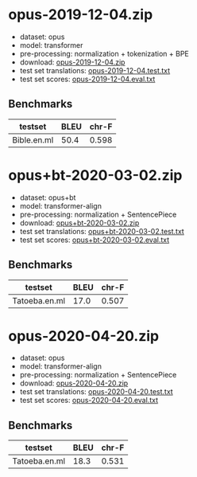 # opus-2019-12-04.zip

* dataset: opus
* model: transformer
* pre-processing: normalization + tokenization + BPE
* download: [opus-2019-12-04.zip](https://object.pouta.csc.fi/OPUS-MT-models/en-ml/opus-2019-12-04.zip)
* test set translations: [opus-2019-12-04.test.txt](https://object.pouta.csc.fi/OPUS-MT-models/en-ml/opus-2019-12-04.test.txt)
* test set scores: [opus-2019-12-04.eval.txt](https://object.pouta.csc.fi/OPUS-MT-models/en-ml/opus-2019-12-04.eval.txt)

## Benchmarks

| testset               | BLEU  | chr-F |
|-----------------------|-------|-------|
| Bible.en.ml 	| 50.4 	| 0.598 |

# opus+bt-2020-03-02.zip

* dataset: opus+bt
* model: transformer-align
* pre-processing: normalization + SentencePiece
* download: [opus+bt-2020-03-02.zip](https://object.pouta.csc.fi/OPUS-MT-models/en-ml/opus+bt-2020-03-02.zip)
* test set translations: [opus+bt-2020-03-02.test.txt](https://object.pouta.csc.fi/OPUS-MT-models/en-ml/opus+bt-2020-03-02.test.txt)
* test set scores: [opus+bt-2020-03-02.eval.txt](https://object.pouta.csc.fi/OPUS-MT-models/en-ml/opus+bt-2020-03-02.eval.txt)

## Benchmarks

| testset               | BLEU  | chr-F |
|-----------------------|-------|-------|
| Tatoeba.en.ml 	| 17.0 	| 0.507 |

# opus-2020-04-20.zip

* dataset: opus
* model: transformer-align
* pre-processing: normalization + SentencePiece
* download: [opus-2020-04-20.zip](https://object.pouta.csc.fi/OPUS-MT-models/en-ml/opus-2020-04-20.zip)
* test set translations: [opus-2020-04-20.test.txt](https://object.pouta.csc.fi/OPUS-MT-models/en-ml/opus-2020-04-20.test.txt)
* test set scores: [opus-2020-04-20.eval.txt](https://object.pouta.csc.fi/OPUS-MT-models/en-ml/opus-2020-04-20.eval.txt)

## Benchmarks

| testset               | BLEU  | chr-F |
|-----------------------|-------|-------|
| Tatoeba.en.ml 	| 18.3 	| 0.531 |

